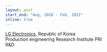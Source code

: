 ```yaml
---
layout: post
start_end: "Aug, 2018 - Feb, 2022"
inline: true
---
```

[LG Electronics](https://www.lge.com), Republic of Korea\
Production engineering Research Institute PRI\
R&D 
